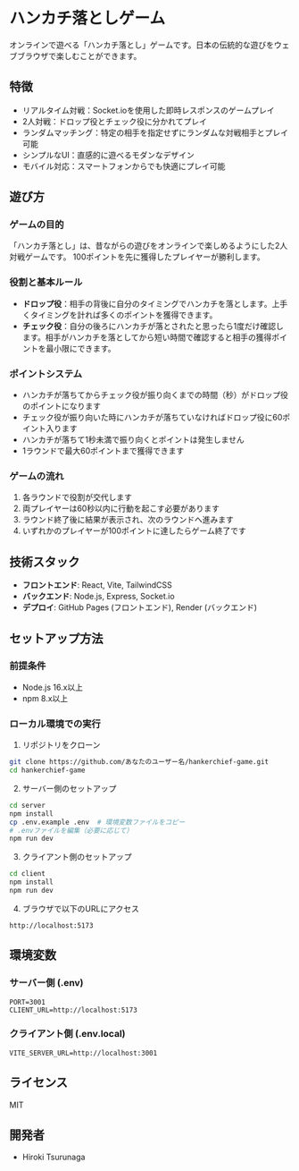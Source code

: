 # ハンカチ落としゲーム

オンラインで遊べる「ハンカチ落とし」ゲームです。日本の伝統的な遊びをウェブブラウザで楽しむことができます。

## 特徴

- リアルタイム対戦：Socket.ioを使用した即時レスポンスのゲームプレイ
- 2人対戦：ドロップ役とチェック役に分かれてプレイ
- ランダムマッチング：特定の相手を指定せずにランダムな対戦相手とプレイ可能
- シンプルなUI：直感的に遊べるモダンなデザイン
- モバイル対応：スマートフォンからでも快適にプレイ可能

## 遊び方

### ゲームの目的
「ハンカチ落とし」は、昔ながらの遊びをオンラインで楽しめるようにした2人対戦ゲームです。
100ポイントを先に獲得したプレイヤーが勝利します。

### 役割と基本ルール
- **ドロップ役**：相手の背後に自分のタイミングでハンカチを落とします。上手くタイミングを計れば多くのポイントを獲得できます。
- **チェック役**：自分の後ろにハンカチが落とされたと思ったら1度だけ確認します。相手がハンカチを落としてから短い時間で確認すると相手の獲得ポイントを最小限にできます。

### ポイントシステム
- ハンカチが落ちてからチェック役が振り向くまでの時間（秒）がドロップ役のポイントになります
- チェック役が振り向いた時にハンカチが落ちていなければドロップ役に60ポイント入ります
- ハンカチが落ちて1秒未満で振り向くとポイントは発生しません
- 1ラウンドで最大60ポイントまで獲得できます

### ゲームの流れ
1. 各ラウンドで役割が交代します
2. 両プレイヤーは60秒以内に行動を起こす必要があります
3. ラウンド終了後に結果が表示され、次のラウンドへ進みます
4. いずれかのプレイヤーが100ポイントに達したらゲーム終了です

## 技術スタック

- **フロントエンド**: React, Vite, TailwindCSS
- **バックエンド**: Node.js, Express, Socket.io
- **デプロイ**: GitHub Pages (フロントエンド), Render (バックエンド)

## セットアップ方法

### 前提条件
- Node.js 16.x以上
- npm 8.x以上

### ローカル環境での実行

1. リポジトリをクローン
```bash
git clone https://github.com/あなたのユーザー名/hankerchief-game.git
cd hankerchief-game
```

2. サーバー側のセットアップ
```bash
cd server
npm install
cp .env.example .env  # 環境変数ファイルをコピー
# .envファイルを編集（必要に応じて）
npm run dev
```

3. クライアント側のセットアップ
```bash
cd client
npm install
npm run dev
```

4. ブラウザで以下のURLにアクセス
```
http://localhost:5173
```

## 環境変数

### サーバー側 (.env)
```
PORT=3001
CLIENT_URL=http://localhost:5173
```

### クライアント側 (.env.local)
```
VITE_SERVER_URL=http://localhost:3001
```

## ライセンス

MIT

## 開発者

- Hiroki Tsurunaga 